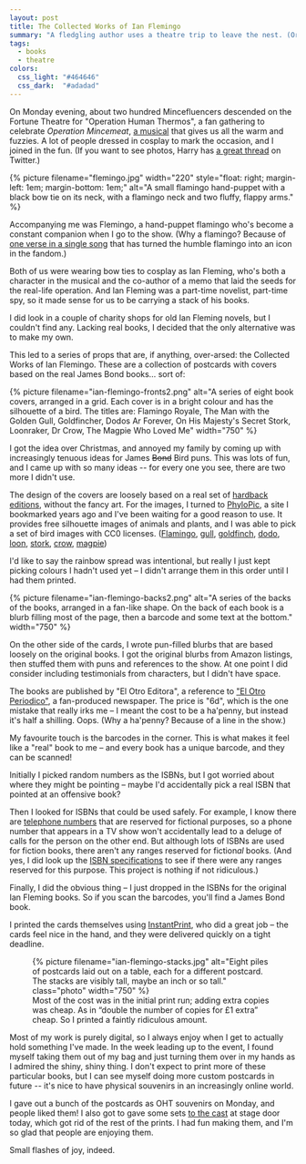 ```yaml
---
layout: post
title: The Collected Works of Ian Flemingo
summary: "A fledgling author uses a theatre trip to leave the nest. (Or: some props I made for a cosplay event.)"
tags:
  - books
  - theatre
colors:
  css_light: "#464646"
  css_dark:  "#adadad"
---
```

On Monday evening, about two hundred Mincefluencers descended on the Fortune Theatre for "Operation Human Thermos", a fan gathering to celebrate *Operation Mincemeat*, [a musical] that gives us all the warm and fuzzies.
A lot of people dressed in cosplay to mark the occasion, and I joined in the fun.
(If you want to see photos, Harry has [a great thread][twitter] on Twitter.)

{%
  picture
  filename="flemingo.jpg"
  width="220"
  style="float: right; margin-left: 1em; margin-bottom: 1em;"
  alt="A small flamingo hand-puppet with a black bow tie on its neck, with a flamingo neck and two fluffy, flappy arms."
%}

Accompanying me was Flemingo, a hand-puppet flamingo who's become a constant companion when I go to the show.
(Why a flamingo?
Because of [one verse in a single song][gtb] that has turned the humble flamingo into an icon in the fandom.)

Both of us were wearing bow ties to cosplay as Ian Fleming, who's both a character in the musical and the co-author of a memo that laid the seeds for the real-life operation.
And Ian Fleming was a part-time novelist, part-time spy, so it made sense for us to be carrying a stack of his books.

I did look in a couple of charity shops for old Ian Fleming novels, but I couldn't find any.
Lacking real books, I decided that the only alternative was to make my own.

This led to a series of props that are, if anything, over-arsed: the Collected Works of Ian Flemingo.
These are a collection of postcards with covers based on the real James Bond books… sort of:

{%
  picture
  filename="ian-flemingo-fronts2.png"
  alt="A series of eight book covers, arranged in a grid. Each cover is in a bright colour and has the silhouette of a bird. The titles are: Flamingo Royale, The Man with the Golden Gull, Goldfincher, Dodos Ar Forever, On His Majesty's Secret Stork, Loonraker, Dr Crow, The Magpie Who Loved Me"
  width="750"
%}

I got the idea over Christmas, and annoyed my family by coming up with increasingly tenuous ideas for James <s>Bond</s> Bird puns.
This was lots of fun, and I came up with so many ideas -- for every one you see, there are two more I didn't use.

The design of the covers are loosely based on a real set of [hardback editions], without the fancy art.
For the images, I turned to [PhyloPic], a site I bookmarked years ago and I've been waiting for a good reason to use.
It provides free silhouette images of animals and plants, and I was able to pick a set of bird images with CC0 licenses.
([Flamingo](https://www.phylopic.org/images/a1244226-f2c2-41dc-b113-f1c6545958ce/phoenicopterus-roseus), [gull](https://www.phylopic.org/images/1e45eae7-b1eb-4a08-9e1f-4f34f2fb7710/larus-argentatus), [goldfinch](https://www.phylopic.org/images/44b8d744-7db7-4533-b3ea-29db99fb276f/haemorhous-purpureus), [dodo](https://www.phylopic.org/images/01bbffec-312c-493a-bcd3-e9361ed3435d/raphus-cucullatus), [loon](https://www.phylopic.org/images/db5c0243-52bf-4a2b-a27c-0a0c34469522/gavia-immer), [stork](https://www.phylopic.org/images/d8b80938-61d0-4b06-ab28-d631fb545131/mycteria-americana), [crow](https://www.phylopic.org/images/2db31c7c-b0a9-460f-807e-da9181f21cf6/corvus-brachyrhynchos), [magpie](https://www.phylopic.org/images/87d6a89a-9044-49cd-b708-086c847735f2/terpsiphone-paradisi))

I'd like to say the rainbow spread was intentional, but really I just kept picking colours I hadn't used yet – I didn't arrange them in this order until I had them printed.

{%
  picture
  filename="ian-flemingo-backs2.png"
  alt="A series of the backs of the books, arranged in a fan-like shape. On the back of each book is a blurb filling most of the page, then a barcode and some text at the bottom."
  width="750"
%}

On the other side of the cards, I wrote pun-filled blurbs that are based loosely on the original books.
I got the original blurbs from Amazon listings, then stuffed them with puns and references to the show.
At one point I did consider including testimonials from characters, but I didn't have space.

The books are published by "El Otro Editora", a reference to ["El Otro Periodico"][eop], a fan-produced newspaper.
The price is "6d", which is the one mistake that really irks me – I meant the cost to be a ha'penny, but instead it's half a shilling.
Oops.
(Why a ha'penny?
Because of a line in the show.)

My favourite touch is the barcodes in the corner.
This is what makes it feel like a "real" book to me – and every book has a unique barcode, and they can be scanned!

Initially I picked random numbers as the ISBNs, but I got worried about where they might be pointing – maybe I'd accidentally pick a real ISBN that pointed at an offensive book?

Then I looked for ISBNs that could be used safely.
For example, I know there are [telephone numbers][ofcom] that are reserved for fictional purposes, so a phone number that appears in a TV show won't accidentally lead to a deluge of calls for the person on the other end.
But although lots of ISBNs are used for fiction books, there aren't any ranges reserved for fiction*al* books.
(And yes, I did look up the [ISBN specifications][specs] to see if there were any ranges reserved for this purpose.
This project is nothing if not ridiculous.)

Finally, I did the obvious thing – I just dropped in the ISBNs for the original Ian Fleming books.
So if you scan the barcodes, you'll find a James Bond book.

I printed the cards themselves using [InstantPrint], who did a great job – the cards feel nice in the hand, and they were delivered quickly on a tight deadline.

<figure>
  {%
    picture
    filename="ian-flemingo-stacks.jpg"
    alt="Eight piles of postcards laid out on a table, each for a different postcard. The stacks are visibly tall, maybe an inch or so tall."
    class="photo"
    width="750"
  %}
  <figcaption>
    Most of the cost was in the initial print run; adding extra copies was cheap.
    As in “double the number of copies for £1 extra” cheap.
    So I printed a faintly ridiculous amount.
  </figcaption>
</figure>

Most of my work is purely digital, so I always enjoy when I get to actually hold something I've made.
In the week leading up to the event, I found myself taking them out of my bag and just turning them over in my hands as I admired the shiny, shiny thing.
I don't expect to print more of these particular books, but I can see myself doing more custom postcards in future -- it's nice to have physical souvenirs in an increasingly online world.

I gave out a bunch of the postcards as OHT souvenirs on Monday, and people liked them!
I also got to gave some sets [to the cast] at stage door today, which got rid of the rest of the prints.
I had fun making them, and I'm so glad that people are enjoying them.

Small flashes of joy, indeed.

[twitter]: https://twitter.com/HarryBower_/status/1746971616934793273
[a musical]: https://www.operationmincemeat.com/
[gtb]: https://www.youtube.com/watch?v=70Q5ljDokFA&t=134s
[hardback editions]: https://www.ianfleming.com/introducing-new-fleming-007-hardback-editions/
[PhyloPic]: https://www.phylopic.org/
[eop]: https://twitter.com/spitlip/status/1747330685986066878
[ipaddr]: https://www.rfc-editor.org/rfc/rfc5737#section-3
[ofcom]: https://www.ofcom.org.uk/phones-telecoms-and-internet/information-for-industry/numbering/numbers-for-drama
[specs]: https://www.isbn-international.org/range_file_generation
[InstantPrint]: https://www.instantprint.co.uk/
[to the cast]: https://twitter.com/spitlip/status/1748768746854855116
